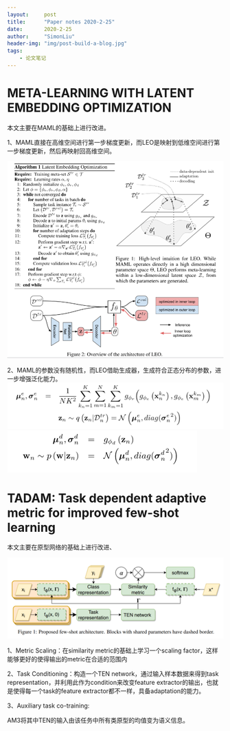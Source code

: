 ```yaml
---
layout:     post
title:      "Paper notes 2020-2-25"
date:       2020-2-25
author:     "SimonLiu"
header-img: "img/post-build-a-blog.jpg"
tags:
    - 论文笔记
---
```

# META-LEARNING WITH LATENT EMBEDDING OPTIMIZATION
本文主要在MAML的基础上进行改进。

1、MAML直接在高维空间进行第一步梯度更新，而LEO是映射到低维空间进行第一步梯度更新，然后再映射回高维空间。


![LEO原理算法图](/img/in-post/post-paper-notes-2020-02-25/LEO.jpg)

2、MAML的参数没有随机性，而LEO借助生成器，生成符合正态分布的参数，进一步增强泛化能力。
![](/img/in-post/post-paper-notes-2020-02-25/generator1.jpg)
![](/img/in-post/post-paper-notes-2020-02-25/generator2.jpg)

# TADAM: Task dependent adaptive metric for improved few-shot learning
本文主要在原型网络的基础上进行改进、

![TADAM原理算法图](/img/in-post/post-paper-notes-2020-02-25/TADAM.jpg)


1、Metric Scaling：在similarity metric的基础上学习一个scaling factor，这样能够更好的使得输出的metric在合适的范围内

2、Task Conditioning：构造一个TEN network，通过输入样本数据来得到task representation，并利用此作为condition来改变feature extractor的输出，也就是使得每一个task的feature extractor都不一样，具备adaptation的能力。

3、Auxiliary task co-training: 

AM3将其中TEN的输入由该任务中所有类原型的均值变为语义信息。